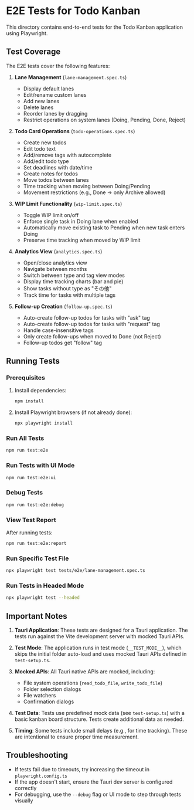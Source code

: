 # E2E Tests for Todo Kanban

This directory contains end-to-end tests for the Todo Kanban application using Playwright.

## Test Coverage

The E2E tests cover the following features:

1. **Lane Management** (`lane-management.spec.ts`)
   - Display default lanes
   - Edit/rename custom lanes
   - Add new lanes
   - Delete lanes
   - Reorder lanes by dragging
   - Restrict operations on system lanes (Doing, Pending, Done, Reject)

2. **Todo Card Operations** (`todo-operations.spec.ts`)
   - Create new todos
   - Edit todo text
   - Add/remove tags with autocomplete
   - Add/edit todo type
   - Set deadlines with date/time
   - Create notes for todos
   - Move todos between lanes
   - Time tracking when moving between Doing/Pending
   - Movement restrictions (e.g., Done → only Archive allowed)

3. **WIP Limit Functionality** (`wip-limit.spec.ts`)
   - Toggle WIP limit on/off
   - Enforce single task in Doing lane when enabled
   - Automatically move existing task to Pending when new task enters Doing
   - Preserve time tracking when moved by WIP limit

4. **Analytics View** (`analytics.spec.ts`)
   - Open/close analytics view
   - Navigate between months
   - Switch between type and tag view modes
   - Display time tracking charts (bar and pie)
   - Show tasks without type as "その他"
   - Track time for tasks with multiple tags

5. **Follow-up Creation** (`follow-up.spec.ts`)
   - Auto-create follow-up todos for tasks with "ask" tag
   - Auto-create follow-up todos for tasks with "request" tag
   - Handle case-insensitive tags
   - Only create follow-ups when moved to Done (not Reject)
   - Follow-up todos get "follow" tag

## Running Tests

### Prerequisites

1. Install dependencies:
   ```bash
   npm install
   ```

2. Install Playwright browsers (if not already done):
   ```bash
   npx playwright install
   ```

### Run All Tests

```bash
npm run test:e2e
```

### Run Tests with UI Mode

```bash
npm run test:e2e:ui
```

### Debug Tests

```bash
npm run test:e2e:debug
```

### View Test Report

After running tests:
```bash
npm run test:e2e:report
```

### Run Specific Test File

```bash
npx playwright test tests/e2e/lane-management.spec.ts
```

### Run Tests in Headed Mode

```bash
npx playwright test --headed
```

## Important Notes

1. **Tauri Application**: These tests are designed for a Tauri application. The tests run against the Vite development server with mocked Tauri APIs.

2. **Test Mode**: The application runs in test mode (`__TEST_MODE__`), which skips the initial folder auto-load and uses mocked Tauri APIs defined in `test-setup.ts`.

3. **Mocked APIs**: All Tauri native APIs are mocked, including:
   - File system operations (`read_todo_file`, `write_todo_file`)
   - Folder selection dialogs
   - File watchers
   - Confirmation dialogs

4. **Test Data**: Tests use predefined mock data (see `test-setup.ts`) with a basic kanban board structure. Tests create additional data as needed.

5. **Timing**: Some tests include small delays (e.g., for time tracking). These are intentional to ensure proper time measurement.

## Troubleshooting

- If tests fail due to timeouts, try increasing the timeout in `playwright.config.ts`
- If the app doesn't start, ensure the Tauri dev server is configured correctly
- For debugging, use the `--debug` flag or UI mode to step through tests visually